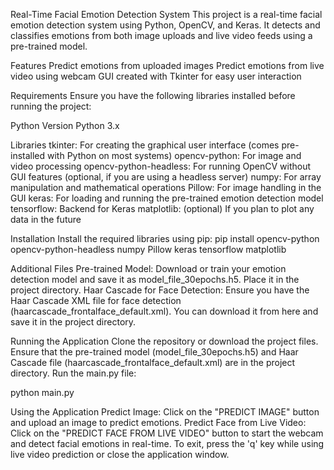 Real-Time Facial Emotion Detection System
This project is a real-time facial emotion detection system using Python, OpenCV, and Keras. It detects and classifies emotions from both image uploads and live video feeds using a pre-trained model.

Features
Predict emotions from uploaded images
Predict emotions from live video using webcam
GUI created with Tkinter for easy user interaction

Requirements
Ensure you have the following libraries installed before running the project:

Python Version
Python 3.x

Libraries
tkinter: For creating the graphical user interface (comes pre-installed with Python on most systems)
opencv-python: For image and video processing
opencv-python-headless: For running OpenCV without GUI features (optional, if you are using a headless server)
numpy: For array manipulation and mathematical operations
Pillow: For image handling in the GUI
keras: For loading and running the pre-trained emotion detection model
tensorflow: Backend for Keras
matplotlib: (optional) If you plan to plot any data in the future

Installation
Install the required libraries using pip:
pip install opencv-python opencv-python-headless numpy Pillow keras tensorflow matplotlib

Additional Files
Pre-trained Model: Download or train your emotion detection model and save it as model_file_30epochs.h5. Place it in the project directory.
Haar Cascade for Face Detection: Ensure you have the Haar Cascade XML file for face detection (haarcascade_frontalface_default.xml). You can download it from here and save it in the project directory.

Running the Application
Clone the repository or download the project files.
Ensure that the pre-trained model (model_file_30epochs.h5) and Haar Cascade file (haarcascade_frontalface_default.xml) are in the project directory.
Run the main.py file:

python main.py

Using the Application
Predict Image: Click on the "PREDICT IMAGE" button and upload an image to predict emotions.
Predict Face from Live Video: Click on the "PREDICT FACE FROM LIVE VIDEO" button to start the webcam and detect facial emotions in real-time.
To exit, press the 'q' key while using live video prediction or close the application window.
